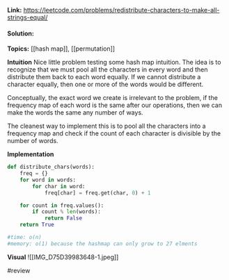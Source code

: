 
**Link:** https://leetcode.com/problems/redistribute-characters-to-make-all-strings-equal/
#### Solution:

**Topics:** [[hash map]], [[permutation]]

**Intuition**
Nice little problem testing some hash map intuition. The idea is to recognize that we must pool all the characters in every word and then distribute them back to each word equally. If we cannot distribute a character equally, then one or more of the words would be different.

Conceptually, the exact word we create is irrelevant to the problem, if the frequency map of each word is the same after our operations, then we can make the words the same any number of ways.

The cleanest way to implement this is to pool all the characters into a frequency map and check if the count of each character is divisible by the number of words.

**Implementation**
```python
def distribute_chars(words):
	freq = {}
	for word in words:
		for char in word:
			freq[char] = freq.get(char, 0) + 1

	for count in freq.values():
		if count % len(words):
			return False
	return True

#time: o(n)
#memory: o(1) because the hashmap can only grow to 27 elments
```

**Visual** 
![[IMG_D75D39983648-1.jpeg]]

#review 


